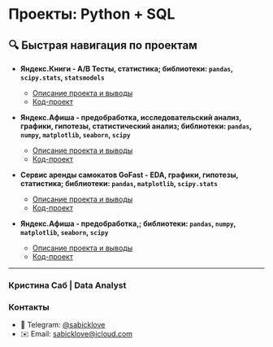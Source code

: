 # Проекты: Python + SQL

## 🔍 Быстрая навигация по проектам
- **Яндекс.Книги - A/B Тесты, статистика; библиотеки: `pandas`, `scipy.stats`, `statsmodels`**
  - [Описание проекта и выводы](https://github.com/sabicklove1/Python_base/blob/main/Ya_books/README.md)
  - [Код-проект](https://github.com/sabicklove1/Python_base/blob/main/Ya_books/Yandex_knigi_ab_hypothesis1.ipynb)

- **Яндекс.Афиша - предобработка, исследовательский анализ, графики, гипотезы, статистический анализ; библиотеки: `pandas`, `numpy`, `matplotlib`, `seaborn`, `scipy`**
  - [Описание проекта и выводы](https://github.com/sabicklove1/Python_base/blob/main/Yandex_Afisha/README.md)
  - [Код-проект](https://github.com/sabicklove1/Python_base/blob/main/Yandex_Afisha/Yandex_afisha.ipynb)
 
- **Сервис аренды самокатов GoFast - EDA, графики, гипотезы, статистика; библиотеки: `pandas`, `matplotlib`, `scipy.stats`**
  - [Описание проекта и выводы](https://github.com/sabicklove1/Python_base/blob/main/GoFast/README.md)
  - [Код-проект](https://github.com/sabicklove1/Python_base/blob/main/GoFast/GoFast.ipynb)


- **Яндекс.Афиша - предобработка,; библиотеки: `pandas`, `numpy`, `matplotlib`, `seaborn`, `scipy`**
  - [Описание проекта и выводы]()
  - [Код-проект]()



---
### Кристина Саб | Data Analyst
### Контакты
- 📱 Telegram: [@sabicklove](https://t.me/sabicklove)
- ✉️ Email: sabicklove@icloud.com
